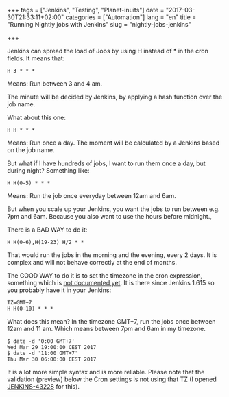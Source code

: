 +++
tags = ["Jenkins", "Testing", "Planet-inuits"]
date = "2017-03-30T21:33:11+02:00"
categories = ["Automation"]
lang = "en"
title = "Running Nightly jobs with Jenkins"
slug = "nightly-jobs-jenkins"

+++

Jenkins can spread the load of Jobs by using H instead of * in the cron fields.
It means that:

```
H 3 * * *
```

Means: Run between 3 and 4 am.

The minute will be decided by Jenkins, by applying a hash function over the job
name.

What about this one:

```
H H * * *
```

Means: Run once a day. The moment will be calculated by a Jenkins based on the
job name.

But what if I have hundreds of jobs, I want to run them once a day, but during
night? Something like:

```
H H(0-5) * * *
```

Means: Run the job once everyday between 12am and 6am.

But when you scale up your Jenkins, you want the jobs to run between e.g. 7pm
and 6am. Because you also want to use the hours before midnight.,

There is a BAD WAY to do it:

```
H H(0-6),H(19-23) H/2 * *
```

That would run the jobs in the morning and the evening, every 2 days. It is
complex and will not behave correctly at the end of months.


The GOOD WAY to do it is to set the timezone in the cron expression, something
which is [not documented yet](https://github.com/jenkinsci/jenkins/pull/1720).
It is there since Jenkins 1.615 so you probably have it in your Jenkins:

```
TZ=GMT+7
H H(0-10) * * *
```

What does this mean? In the timezone GMT+7, run the jobs once between 12am and
11 am. Which means between 7pm and 6am in my timezone.

```
$ date -d '0:00 GMT+7'
Wed Mar 29 19:00:00 CEST 2017
$ date -d '11:00 GMT+7'
Thu Mar 30 06:00:00 CEST 2017
```

It is a lot more simple syntax and is more reliable. Please note that the
validation (preview) below the Cron settings is not using that TZ
(I opened [JENKINS-43228](https://issues.jenkins-ci.org/browse/JENKINS-43228)
for this).
